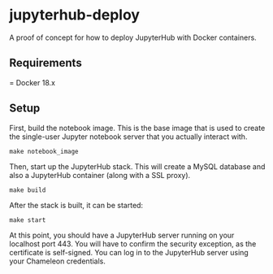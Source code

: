# jupyterhub-deploy

A proof of concept for how to deploy JupyterHub with Docker containers.

## Requirements

  = Docker 18.x

## Setup

First, build the notebook image. This is the base image that is used to create the single-user Jupyter notebook server that you actually interact with.

```
make notebook_image
```

Then, start up the JupyterHub stack. This will create a MySQL database and also a JupyterHub container (along with a SSL proxy).

```
make build
```

After the stack is built, it can be started:

```
make start
```

At this point, you should have a JupyterHub server running on your localhost port 443. You will have to confirm the security exception, as the certificate is self-signed.
You can log in to the JupyterHub server using your Chameleon credentials.

